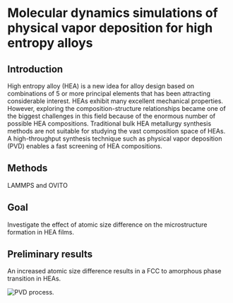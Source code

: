 # Molecular dynamics simulations of physical vapor deposition for high entropy alloys
## Introduction
High entropy alloy (HEA) is a new idea for alloy design based on combinations of 5 or more principal elements that has been attracting considerable interest. HEAs exhibit many excellent mechanical properties. However, exploring the composition-structure relationships became one of the biggest challenges in this field because of the enormous number of possible HEA compositions. Traditional bulk HEA metallurgy synthesis methods are not suitable for studying the vast composition space of HEAs. A high-throughput synthesis technique such as physical vapor deposition (PVD) enables a fast screening of HEA compositions.
## Methods
LAMMPS and OVITO
## Goal
Investigate the effect of atomic size difference on the microstructure formation in HEA films.  
## Preliminary results
An increased atomic size difference results in a FCC to amorphous phase transition in HEAs. 

![PVD process](https://github.com/AoyanLiang/PVD-HEA/blob/main/example.gif).  

